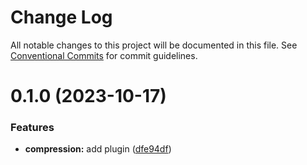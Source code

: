 # Change Log

All notable changes to this project will be documented in this file.
See [Conventional Commits](https://conventionalcommits.org) for commit guidelines.

# 0.1.0 (2023-10-17)

### Features

- **compression:** add plugin ([dfe94df](https://github.com/rambler-digital-solutions/razzle-addons/commit/dfe94dff6146b34f51f80daaef9881e55c7f15d1))
